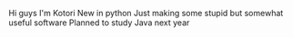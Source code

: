 Hi guys I'm Kotori
New in python
Just making some stupid but somewhat useful software
Planned to study Java next year
